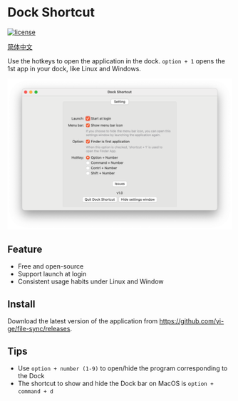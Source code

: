 # Dock Shortcut

[![license](https://img.shields.io/github/license/yi-ge/dock-shortcut.svg?style=flat-square)](https://github.com/yi-ge/dock-shortcut/blob/master/LICENSE)

[简体中文](README_CHS.md)

Use the hotkeys to open the application in the dock. `option + 1` opens the 1st app in your dock, like Linux and Windows.

![DockShortcut](Preview.png)

## Feature

- Free and open-source
- Support launch at login
- Consistent usage habits under Linux and Window

## Install

Download the latest version of the application from <https://github.com/yi-ge/file-sync/releases>.

## Tips

- Use `option + number (1-9)` to open/hide the program corresponding to the Dock
- The shortcut to show and hide the Dock bar on MacOS is `option + command + d`
